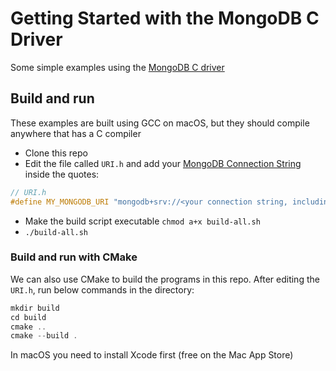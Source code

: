 # Getting Started with the MongoDB C Driver

Some simple examples using the [MongoDB C driver](https://www.mongodb.com/docs/drivers/c/)

## Build and run

These examples are built using GCC on macOS, but they should compile anywhere that has a C compiler

- Clone this repo
- Edit the file called `URI.h` and add your [MongoDB Connection String](https://www.mongodb.com/basics/mongodb-connection-string) inside the quotes:
```c
// URI.h
#define MY_MONGODB_URI "mongodb+srv://<your connection string, including user + password>" 
```

- Make the build script executable `chmod a+x build-all.sh`
- `./build-all.sh`

### Build and run with CMake
We can also use CMake to build the programs in this repo. After editing the `URI.h`, run below commands in the directory:
 ```c
mkdir build
cd build
cmake ..
cmake --build .
 ```

In macOS you need to install Xcode first (free on the Mac App Store)
